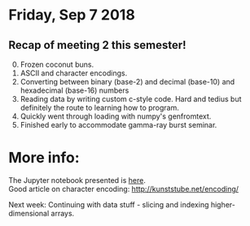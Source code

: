 # Friday, Sep 7 2018

## Recap of meeting 2 this semester!
0. Frozen coconut buns.
1. ASCII and character encodings.
2. Converting between binary (base-2) and decimal (base-10) and hexadecimal (base-16) numbers
2. Reading data by writing custom c-style code. Hard and tedius but definitely the route to learning how to program.
3. Quickly went through loading with numpy's genfromtext.
4. Finished early to accommodate gamma-ray burst seminar.

# More info:
The Jupyter notebook presented is [here](https://github.com/prickly-pythons/prickly-pythons/blob/master/code_from_meetings/reading_data/reading_data.ipynb).
<br>
Good article on character encoding: http://kunststube.net/encoding/

Next week: Continuing with data stuff - slicing and indexing higher-dimensional arrays.

